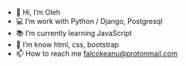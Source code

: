 - 👋 Hi, I’m Oleh
- 💻 I’m work with Python / Django, Postgresql
- 📚 I’m currently learning JavaScript
- 🔧 I’m know html, css, bootstrap
- 📫 How to reach me falcokeanu@protonmail.com

<!---
Keanu13/Keanu13 is a ✨ special ✨ repository because its `README.md` (this file) appears on your GitHub profile.
You can click the Preview link to take a look at your changes.
--->
